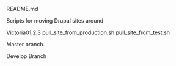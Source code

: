 README.md

Scripts for moving Drupal sites around

Victoria01,2,3
  pull_site_from_production.sh
  pull_site_from_test.sh

Master branch.

Develop Branch
